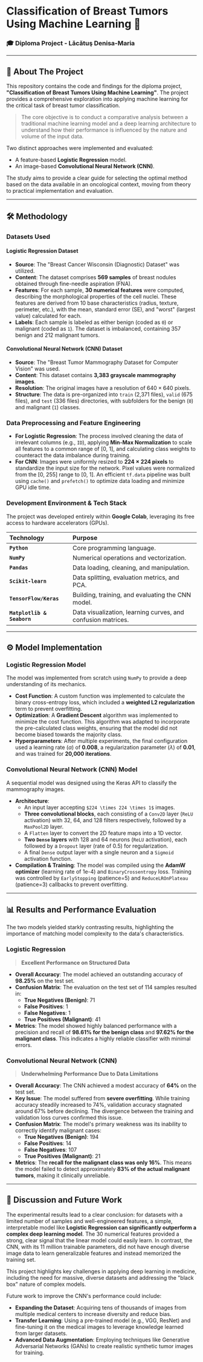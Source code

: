 # Classification of Breast Tumors Using Machine Learning 🔬

### 🎓 Diploma Project - Lăcătuş Denisa-Maria

---

## 📖 About The Project

This repository contains the code and findings for the diploma project, **"Classification of Breast Tumors Using Machine Learning"**. The project provides a comprehensive exploration into applying machine learning for the critical task of breast tumor classification.

> The core objective is to conduct a comparative analysis between a traditional machine learning model and a deep learning architecture to understand how their performance is influenced by the nature and volume of the input data.

Two distinct approaches were implemented and evaluated:
- A feature-based **Logistic Regression** model.
- An image-based **Convolutional Neural Network (CNN)**.

The study aims to provide a clear guide for selecting the optimal method based on the data available in an oncological context, moving from theory to practical implementation and evaluation.

---

## 🛠️ Methodology

### Datasets Used

#### Logistic Regression Dataset
- **Source**: The "Breast Cancer Wisconsin (Diagnostic) Dataset" was utilized.
- **Content**: The dataset comprises **569 samples** of breast nodules obtained through fine-needle aspiration (FNA).
- **Features**: For each sample, **30 numerical features** were computed, describing the morphological properties of the cell nuclei. These features are derived from 10 base characteristics (radius, texture, perimeter, etc.), with the mean, standard error (SE), and "worst" (largest value) calculated for each.
- **Labels**: Each sample is labeled as either benign (coded as `0`) or malignant (coded as `1`). The dataset is imbalanced, containing 357 benign and 212 malignant tumors.

#### Convolutional Neural Network (CNN) Dataset
- **Source**: The "Breast Tumor Mammography Dataset for Computer Vision" was used.
- **Content**: This dataset contains **3,383 grayscale mammography images**.
- **Resolution**: The original images have a resolution of $640 \times 640$ pixels.
- **Structure**: The data is pre-organized into `train` (2,371 files), `valid` (675 files), and `test` (336 files) directories, with subfolders for the benign (`0`) and malignant (`1`) classes.

### Data Preprocessing and Feature Engineering

- **For Logistic Regression**: The process involved cleaning the data of irrelevant columns (e.g., `ID`), applying **Min-Max Normalization** to scale all features to a common range of [0, 1], and calculating class weights to counteract the data imbalance during training.
- **For CNN**: Images were uniformly resized to **$224 \times 224$ pixels** to standardize the input size for the network. Pixel values were normalized from the [0, 255] range to [0, 1]. An efficient `tf.data` pipeline was built using `cache()` and `prefetch()` to optimize data loading and minimize GPU idle time.

### Development Environment & Tech Stack

The project was developed entirely within **Google Colab**, leveraging its free access to hardware accelerators (GPUs).

| Technology | Purpose |
| :--- | :--- |
| **`Python`** | Core programming language. |
| **`NumPy`** | Numerical operations and vectorization. |
| **`Pandas`** | Data loading, cleaning, and manipulation. |
| **`Scikit-learn`** | Data splitting, evaluation metrics, and PCA. |
| **`TensorFlow/Keras`**| Building, training, and evaluating the CNN model. |
| **`Matplotlib & Seaborn`**| Data visualization, learning curves, and confusion matrices. |

---

## ⚙️ Model Implementation

### Logistic Regression Model

The model was implemented from scratch using `NumPy` to provide a deep understanding of its mechanics.

- **Cost Function**: A custom function was implemented to calculate the binary cross-entropy loss, which included a **weighted L2 regularization** term to prevent overfitting.
- **Optimization**: A **Gradient Descent** algorithm was implemented to minimize the cost function. This algorithm was adapted to incorporate the pre-calculated class weights, ensuring that the model did not become biased towards the majority class.
- **Hyperparameters**: After multiple experiments, the final configuration used a learning rate ($\alpha$) of **0.008**, a regularization parameter ($\lambda$) of **0.01**, and was trained for **20,000 iterations**.

### Convolutional Neural Network (CNN) Model

A sequential model was designed using the Keras API to classify the mammography images.

- **Architecture**:
    - An input layer accepting `$224 \times 224 \times 1$` images.
    - **Three convolutional blocks**, each consisting of a `Conv2D` layer (`ReLU` activation) with 32, 64, and 128 filters respectively, followed by a `MaxPool2D` layer.
    - A `Flatten` layer to convert the 2D feature maps into a 1D vector.
    - **Two `Dense` layers** with 128 and 64 neurons (`ReLU` activation), each followed by a `Dropout` layer (rate of 0.5) for regularization.
    - A final `Dense` output layer with a single neuron and a `Sigmoid` activation function.
- **Compilation & Training**: The model was compiled using the **AdamW optimizer** (learning rate of 1e-4) and `BinaryCrossentropy` loss. Training was controlled by `EarlyStopping` (patience=5) and `ReduceLROnPlateau` (patience=3) callbacks to prevent overfitting.

---

## 📊 Results and Performance Evaluation

The two models yielded starkly contrasting results, highlighting the importance of matching model complexity to the data's characteristics.

### Logistic Regression

> **Excellent Performance on Structured Data**

- **Overall Accuracy**: The model achieved an outstanding accuracy of **98.25%** on the test set.
- **Confusion Matrix**: The evaluation on the test set of 114 samples resulted in:
    - **True Negatives (Benign)**: 71
    - **False Positives**: 1
    - **False Negatives**: 1
    - **True Positives (Malignant)**: 41
- **Metrics**: The model showed highly balanced performance with a precision and recall of **98.61% for the benign class** and **97.62% for the malignant class**. This indicates a highly reliable classifier with minimal errors.

### Convolutional Neural Network (CNN)

> **Underwhelming Performance Due to Data Limitations**

- **Overall Accuracy**: The CNN achieved a modest accuracy of **64%** on the test set.
- **Key Issue**: The model suffered from **severe overfitting**. While training accuracy steadily increased to 74%, validation accuracy stagnated around 67% before declining. The divergence between the training and validation loss curves confirmed this issue.
- **Confusion Matrix**: The model's primary weakness was its inability to correctly identify malignant cases:
    - **True Negatives (Benign)**: 194
    - **False Positives**: 14
    - **False Negatives**: 107
    - **True Positives (Malignant)**: 21
- **Metrics**: The **recall for the malignant class was only 16%**. This means the model failed to detect approximately **83% of the actual malignant tumors**, making it clinically unreliable.

---

## 🏁 Discussion and Future Work

The experimental results lead to a clear conclusion: for datasets with a limited number of samples and well-engineered features, a simple, interpretable model like **Logistic Regression can significantly outperform a complex deep learning model**. The 30 numerical features provided a strong, clear signal that the linear model could easily learn. In contrast, the CNN, with its 11 million trainable parameters, did not have enough diverse image data to learn generalizable features and instead memorized the training set.

This project highlights key challenges in applying deep learning in medicine, including the need for massive, diverse datasets and addressing the "black box" nature of complex models.

Future work to improve the CNN's performance could include:
- **Expanding the Dataset**: Acquiring tens of thousands of images from multiple medical centers to increase diversity and reduce bias.
- **Transfer Learning**: Using a pre-trained model (e.g., VGG, ResNet) and fine-tuning it on the medical images to leverage knowledge learned from larger datasets.
- **Advanced Data Augmentation**: Employing techniques like Generative Adversarial Networks (GANs) to create realistic synthetic tumor images for training.
